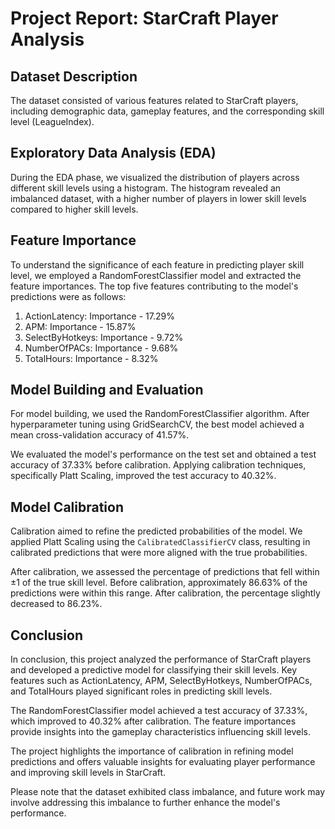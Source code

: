# Project Report: StarCraft Player Analysis

## Dataset Description

The dataset consisted of various features related to StarCraft players, including demographic data, gameplay features, and the corresponding skill level (LeagueIndex).

## Exploratory Data Analysis (EDA)

During the EDA phase, we visualized the distribution of players across different skill levels using a histogram. The histogram revealed an imbalanced dataset, with a higher number of players in lower skill levels compared to higher skill levels.

## Feature Importance

To understand the significance of each feature in predicting player skill level, we employed a RandomForestClassifier model and extracted the feature importances. The top five features contributing to the model's predictions were as follows:

1. ActionLatency: Importance - 17.29%
2. APM: Importance - 15.87%
3. SelectByHotkeys: Importance - 9.72%
4. NumberOfPACs: Importance - 9.68%
5. TotalHours: Importance - 8.32%

## Model Building and Evaluation

For model building, we used the RandomForestClassifier algorithm. After hyperparameter tuning using GridSearchCV, the best model achieved a mean cross-validation accuracy of 41.57%.

We evaluated the model's performance on the test set and obtained a test accuracy of 37.33% before calibration. Applying calibration techniques, specifically Platt Scaling, improved the test accuracy to 40.32%.

## Model Calibration

Calibration aimed to refine the predicted probabilities of the model. We applied Platt Scaling using the `CalibratedClassifierCV` class, resulting in calibrated predictions that were more aligned with the true probabilities.

After calibration, we assessed the percentage of predictions that fell within ±1 of the true skill level. Before calibration, approximately 86.63% of the predictions were within this range. After calibration, the percentage slightly decreased to 86.23%.

## Conclusion

In conclusion, this project analyzed the performance of StarCraft players and developed a predictive model for classifying their skill levels. Key features such as ActionLatency, APM, SelectByHotkeys, NumberOfPACs, and TotalHours played significant roles in predicting skill levels.

The RandomForestClassifier model achieved a test accuracy of 37.33%, which improved to 40.32% after calibration. The feature importances provide insights into the gameplay characteristics influencing skill levels.

The project highlights the importance of calibration in refining model predictions and offers valuable insights for evaluating player performance and improving skill levels in StarCraft.

Please note that the dataset exhibited class imbalance, and future work may involve addressing this imbalance to further enhance the model's performance.

